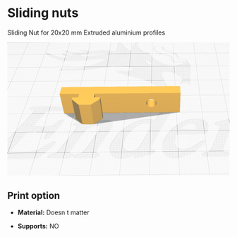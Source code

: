 # Sliding nuts

Sliding Nut for 20x20 mm Extruded aluminium profiles

![sliding-nut-20x20-profile](sliding-nut-20x20-profile.png)

## Print option

- **Material:** Doesn t matter

- **Supports:** NO